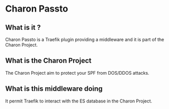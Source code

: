 # Charon Passto

## What is it ?

Charon Passto is a Traefik plugin providing a middleware and it is part of the
Charon Project.

## What is the Charon Project

The Charon Project aim to protect your SPF from DOS/DDOS attacks.

## What is this middleware doing

It permit Traefik to interact with the ES database in the Charon Project.

